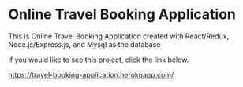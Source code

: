 # Online Travel Booking Application

This is Online Travel Booking Application created with React/Redux, Node.js/Express.js, and Mysql as the database

If you would like to see this project, click the link below.

https://travel-booking-application.herokuapp.com/
